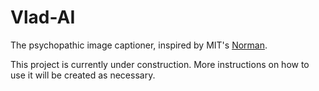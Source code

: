 # Vlad-AI
The psychopathic image captioner, inspired by MIT's [Norman](http://norman-ai.mit.edu/).

This project is currently under construction. More instructions on how to use it will be created as necessary.
